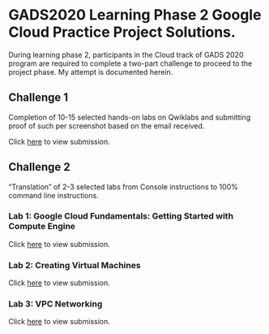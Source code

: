 # GADS2020 Learning Phase 2 Google Cloud Practice Project Solutions.

During learning phase 2, participants in the Cloud track of GADS 2020 program are required to complete a two-part challenge to proceed to the project phase. My attempt is documented herein.

## Challenge 1
Completion of 10-15 selected hands-on labs on Qwiklabs and submitting proof of such per screenshot based on the email received.

Click [here](https://github.com/olubunmialegbeleye/GADS2020_LP2_Google_Cloud_Practice_Project/blob/master/task_1/challenge_1.md) to view submission.
[](https://github.com/olubunmialegbeleye/GADS2020_LP2_Google_Cloud_Practice_Project/wiki/challenge_1)
## Challenge 2
“Translation” of 2-3 selected labs from Console instructions to 100% command line instructions.
### Lab 1: Google Cloud Fundamentals: Getting Started with Compute Engine
Click [here](https://github.com/olubunmialegbeleye/GADS2020_LP2_Google_Cloud_Practice_Project/blob/master/task_2/lab_1.md) to view submission.
[](https://github.com/olubunmialegbeleye/GADS2020_LP2_Google_Cloud_Practice_Project/wiki/Lab-1:-Google-Cloud-Fundamentals:-Getting-Started-with-Compute-Engine)
### Lab 2: Creating Virtual Machines
Click [here](https://github.com/olubunmialegbeleye/GADS2020_LP2_Google_Cloud_Practice_Project/blob/master/task_2/lab_2.md) to view submission.
[](https://github.com/olubunmialegbeleye/GADS2020_LP2_Google_Cloud_Practice_Project/wiki/Lab-2:-Creating-Virtual-Machines)
### Lab 3: VPC Networking
Click [here](https://github.com/olubunmialegbeleye/GADS2020_LP2_Google_Cloud_Practice_Project/blob/master/task_2/lab_3.md)  to view submission.
[](https://github.com/olubunmialegbeleye/GADS2020_LP2_Google_Cloud_Practice_Project/wiki/Lab-3:-VPC-Networking)
